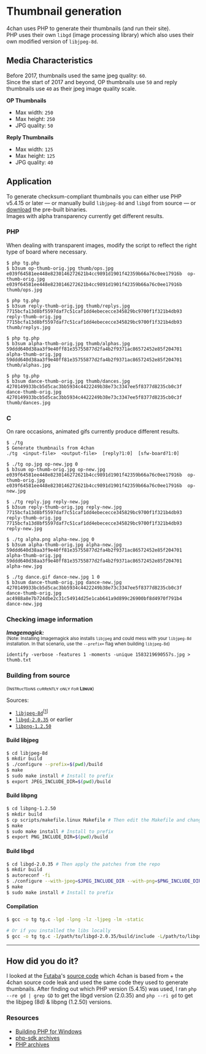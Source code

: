# Thumbnail generation

4chan uses PHP to generate their thumbnails (and run their site).  
PHP uses their own `libgd` (image processing library) which also uses their own modified version of `libjpeg-8d`.  

## Media Characteristics
Before 2017, thumbnails used the same jpeg quality: `60`.  
Since the start of 2017 and beyond, OP thumbnails use `50` and reply thumbnails use `40` as their jpeg image quality scale.  

**OP Thumbnails**
* Max width: `250`
* Max height: `250`
* JPG quality: `50`

**Reply Thumbnails**
* Max width: `125`
* Max height: `125`
* JPG quality: `40`

## Application

To generate checksum-compliant thumbnails you can either use PHP v5.4.15 or later — or manually build `libjpeg-8d` and `libgd` from source — or [download](https://github.com/shiimizu/thumb-gen/releases/latest) the pre-built binaries.  
Images with alpha transparency currently get different results.

### PHP
When dealing with transparent images, modify the script to reflect the right type of board where necessary.   
```console
$ php tg.php
$ b3sum op-thumb-orig.jpg thumb/ops.jpg
e039f64581ee448e8230146272621b4cc9891d1901f42359b66a76c0ee17916b  op-thumb-orig.jpg
e039f64581ee448e8230146272621b4cc9891d1901f42359b66a76c0ee17916b  thumb/ops.jpg

$ php tg.php
$ b3sum reply-thumb-orig.jpg thumb/replys.jpg
7715bcfa13d8bf5597daf7c51caf1dd4ebececce345829bc9700f1f321b4db93  reply-thumb-orig.jpg
7715bcfa13d8bf5597daf7c51caf1dd4ebececce345829bc9700f1f321b4db93  thumb/replys.jpg

$ php tg.php
$ b3sum alpha-thumb-orig.jpg thumb/alphas.jpg
59ddd640d38aa3f9e40ff81e35755877d2fa4b2f9371ac86572452e85f204701  alpha-thumb-orig.jpg
59ddd640d38aa3f9e40ff81e35755877d2fa4b2f9371ac86572452e85f204701  thumb/alphas.jpg

$ php tg.php
$ b3sum dance-thumb-orig.jpg thumb/dances.jpg
4270149933bcb5d5cac3bb5934c4422249b38e73c3347ee5f8377d8235cb0c3f dance-thumb-orig.jpg
4270149933bcb5d5cac3bb5934c4422249b38e73c3347ee5f8377d8235cb0c3f thumb/dances.jpg
```

### C  
On rare occasions, animated gifs currently produce different results.  
```console
$ ./tg
$ Generate thumbnails from 4chan
./tg  <input-file>  <output-file>  [reply?1:0]  [sfw-board?1:0]

$ ./tg op.jpg op-new.jpg 0
$ b3sum op-thumb-orig.jpg op-new.jpg
e039f64581ee448e8230146272621b4cc9891d1901f42359b66a76c0ee17916b  op-thumb-orig.jpg
e039f64581ee448e8230146272621b4cc9891d1901f42359b66a76c0ee17916b  op-new.jpg

$ ./tg reply.jpg reply-new.jpg
$ b3sum reply-thumb-orig.jpg reply-new.jpg
7715bcfa13d8bf5597daf7c51caf1dd4ebececce345829bc9700f1f321b4db93  reply-thumb-orig.jpg
7715bcfa13d8bf5597daf7c51caf1dd4ebececce345829bc9700f1f321b4db93  reply-new.jpg

$ ./tg alpha.png alpha-new.jpg 0
$ b3sum alpha-thumb-orig.jpg alpha-new.jpg
59ddd640d38aa3f9e40ff81e35755877d2fa4b2f9371ac86572452e85f204701  alpha-thumb-orig.jpg
59ddd640d38aa3f9e40ff81e35755877d2fa4b2f9371ac86572452e85f204701  alpha-new.jpg

$ ./tg dance.gif dance-new.jpg 1 0
$ b3sum dance-thumb-orig.jpg dance-new.jpg
4270149933bcb5d5cac3bb5934c4422249b38e73c3347ee5f8377d8235cb0c3f  dance-thumb-orig.jpg
ac4988a8e7b724dbe2c31c54914d25e1cab641a9d899c26900bf8d4970f791b4  dance-new.jpg
```

### Checking image information

__*Imagemagick:*__  
<sub>(Note: Installing Imagemagick also installs `libjpeg` and could mess with your `libjpeg-8d` installation. In that scenario, use the `--prefix=` flag when building `libjpeg-8d`)</sub>
```
identify -verbose -features 1 -moments -unique 1583219690557s.jpg > thumb.txt
```

### Building from source

<sup>(Iɴsᴛʀᴜᴄᴛɪᴏɴs ᴄᴜʀʀᴇɴᴛʟʏ ᴏɴʟʏ ғᴏʀ **Lɪɴᴜx**)</sup>

Sources:
* [`libjpeg-8d`](https://github.com/winlibs/libjpeg/releases/tag/libjpeg-8d)<sup>[[1](https://wiki.php.net/internals/windows/libs/libjpeg)]</sup>
* [`libgd-2.0.35`](http://repository.timesys.com/buildsources/l/libgd/libgd-2.0.35/) or earlier
* [`libpng-1.2.50`](https://github.com/winlibs/libpng/releases/tag/libpng-1.2.50)

#### Build libjpeg

```bash
$ cd libjpeg-8d
$ mkdir build
$ ./configure --prefix=$(pwd)/build
$ make
$ sudo make install # Install to prefix
$ export JPEG_INCLUDE_DIR=$(pwd)/build
```

#### Build libpng

```bash
$ cd libpng-1.2.50
$ mkdir build
$ cp scripts/makefile.linux Makefile # Then edit the Makefile and change the prefix to $(pwd)/build
$ make
$ sudo make install # Install to prefix
$ export PNG_INCLUDE_DIR=$(pwd)/build
```

#### Build libgd

```bash
$ cd libgd-2.0.35 # Then apply the patches from the repo 
$ mkdir build
$ autoreconf -fi
$ ./configure --with-jpeg=$JPEG_INCLUDE_DIR --with-png=$PNG_INCLUDE_DIR --x-includes=$PNG_INCLUDE_DIR/include --x-libraries=$PNG_INCLUDE_DIR/lib --with-xpm=no --with-x=no --with-freetype=no --with-fontconfig=no --prefix=$(pwd)/build
$ make
$ sudo make install # Install to prefix
```

#### Compilation
```bash
$ gcc -o tg tg.c -lgd -lpng -lz -ljpeg -lm -static

# Or if you installed the libs locally
$ gcc -o tg tg.c -I/path/to/libgd-2.0.35/build/include -L/path/to/libgd-2.0.35/build/lib -lgd -I/path/to/libjpeg-8d/build/include -L/path/to/libjpeg-8d/build/lib -ljpeg -I/path/to/libpng-1.2.50/build/include -L/path/to/libpng-1.2.50/build/build/ -lpng -lz -lm -static
```

--- 

## How did you do it?
I looked at the [Futaba](https://www.2chan.net)'s [source code](https://github.com/futoase/futaba-ng) which 4chan is based from + the 4chan source code leak and used the same code they used to generate thumbnails. After finding out which PHP version (5.4.15) was used, I ran `php --re gd | grep GD` to get the libgd version (2.0.35) and `php --ri gd` to get the libjpeg (8d) & libpng (1.2.50) versions.

### Resources
* [Building PHP for Windows](https://wiki.php.net/internals/windows/stepbystepbuild)
* [php-sdk archives](https://windows.php.net/downloads/php-sdk/deps/archives)
* [PHP archives](https://windows.php.net/downloads/releases/archives/)
